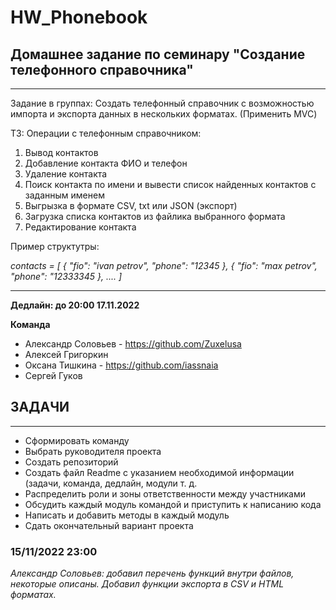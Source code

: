 # HW_Phonebook

## Домашнее задание по семинару "Создание телефонного справочника"
___
Задание в группах: Создать телефонный справочник с возможностью импорта и экспорта данных в нескольких форматах. (Применить MVC)

ТЗ:
Операции с телефонным справочником:
1. Вывод контактов
2. Добавление контакта ФИО и телефон
3. Удаление контакта
4. Поиск контакта по имени и вывести список найденных контактов с заданным именем
5. Выгрызка в формате CSV, txt или JSON (экспорт)
6. Загрузка списка контактов из файлика выбранного формата
7. Редактирование контакта

Пример структутры:

_contacts = [
{ "fio": "ivan petrov", "phone": "12345 },
{ "fio": "max petrov", "phone": "12333345 },
....
]_
___

**Дедлайн: до 20:00 17.11.2022**

**Команда**
- Александр Соловьев - https://github.com/Zuxelusa
- Алексей Григоркин
- Оксана Тишкина - https://github.com/iassnaia
- Сергей Гуков

## ЗАДАЧИ
___

- Сформировать команду
- Выбрать руководителя проекта
- Создать репозиторий
- Создать файл Readme с указанием необходимой информации (задачи, команда, дедлайн, модули т. д.
- Распределить роли и зоны ответственности между участниками 
- Обсудить каждый модуль командой и приступить к написанию кода
- Написать и добавить методы в каждый модуль
- Сдать окончательный вариант проекта

### 15/11/2022 23:00
_Александр Соловьев: добавил перечень функций внутри файлов, некоторые описаны. Добавил функции экспорта в CSV и HTML форматах._
